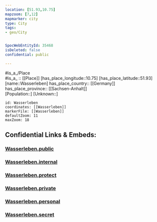 ```yaml
---
location: [51.93,10.75] 
mapzoom: [7,12] 
mapmarker: city 
type: City
tags:
- geo/City


SpocWebEntityId: 35468
isDeleted: false
confidential: public

---
```

#is_a_/Place  
#is_a_ :: [[Place]] 
[has_place_longitude::10.75] 
[has_place_latitude::51.93] 
[name::Wasserleben] 
has_place_country:: [[Germany]]  
has_place_province:: [[Sachsen-Anhalt]]  
[Population::] 
[Unknown::] 


```leaflet
id: Wasserleben
coordinates: [[Wasserleben]] 
markerFile: [[Wasserleben]] 
defaultZoom: 11 
maxZoom: 18
```


## Confidential Links & Embeds: 

### [Wasserleben.public](/_public/\Earth\Continent\Europe\Europe~Central\Germany\Germany~East\Sachsen-Anhalt\counties~SA\Harz\cities~Harz\Nordharz\CityWasserleben.public.md) 

### [Wasserleben.internal](/_internal/\Earth\Continent\Europe\Europe~Central\Germany\Germany~East\Sachsen-Anhalt\counties~SA\Harz\cities~Harz\Nordharz\CityWasserleben.internal.md) 

### [Wasserleben.protect](/_protect/\Earth\Continent\Europe\Europe~Central\Germany\Germany~East\Sachsen-Anhalt\counties~SA\Harz\cities~Harz\Nordharz\CityWasserleben.protect.md) 

### [Wasserleben.private](/_private/\Earth\Continent\Europe\Europe~Central\Germany\Germany~East\Sachsen-Anhalt\counties~SA\Harz\cities~Harz\Nordharz\CityWasserleben.private.md) 

### [Wasserleben.personal](/_personal/\Earth\Continent\Europe\Europe~Central\Germany\Germany~East\Sachsen-Anhalt\counties~SA\Harz\cities~Harz\Nordharz\CityWasserleben.personal.md) 

### [Wasserleben.secret](/_secret/\Earth\Continent\Europe\Europe~Central\Germany\Germany~East\Sachsen-Anhalt\counties~SA\Harz\cities~Harz\Nordharz\CityWasserleben.secret.md)

